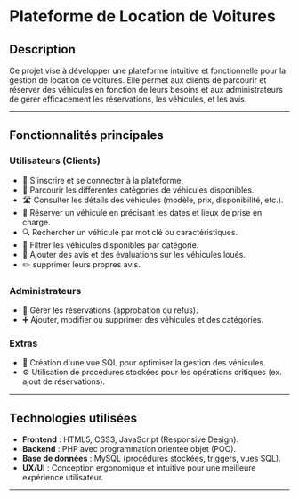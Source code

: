# Plateforme de Location de Voitures  

## Description  
Ce projet vise à développer une plateforme intuitive et fonctionnelle pour la gestion de location de voitures. Elle permet aux clients de parcourir et réserver des véhicules en fonction de leurs besoins et aux administrateurs de gérer efficacement les réservations, les véhicules, et les avis.  

---

## Fonctionnalités principales  

### Utilisateurs (Clients)  
- 🔑 S'inscrire et se connecter à la plateforme.  
- 🚗 Parcourir les différentes catégories de véhicules disponibles.  
- 🛣️ Consulter les détails des véhicules (modèle, prix, disponibilité, etc.).  
- 📅 Réserver un véhicule en précisant les dates et lieux de prise en charge.  
- 🔍 Rechercher un véhicule par mot clé ou caractéristiques.  
- 🔄 Filtrer les véhicules disponibles par catégorie.  
- 📝 Ajouter des avis et des évaluations sur les véhicules loués.  
- ✏️  supprimer leurs propres avis.  


### Administrateurs  
- 🚨 Gérer les réservations (approbation ou refus).  
- ➕ Ajouter, modifier ou supprimer des véhicules et des catégories.  


### Extras  
- 💾 Création d'une vue SQL pour optimiser la gestion des véhicules.  
- ⚙️ Utilisation de procédures stockées pour les opérations critiques (ex. ajout de réservations).  

---

## Technologies utilisées  
- **Frontend** : HTML5, CSS3, JavaScript (Responsive Design).  
- **Backend** : PHP avec programmation orientée objet (POO).  
- **Base de données** : MySQL (procédures stockées, triggers, vues SQL).  
- **UX/UI** : Conception ergonomique et intuitive pour une meilleure expérience utilisateur.  

---

